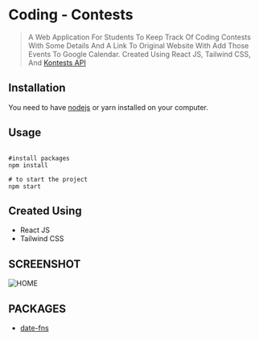 # Coding - Contests

> A Web Application For Students To Keep Track Of Coding Contests With Some Details And A Link To Original Website With Add Those Events To Google Calendar. Created Using React JS, Tailwind CSS, And [Kontests API](https://kontests.net/)

## Installation

You need to have [nodejs](https://nodejs.org/en/download/) or yarn installed on your computer.

## Usage

```react

#install packages
npm install

# to start the project
npm start

```

## Created Using

- React JS
- Tailwind CSS

## SCREENSHOT

![HOME](https://i.ibb.co/WsJvzvJ/download.jpg)

## PACKAGES

- [date-fns](https://www.npmjs.com/package/date-fns)

